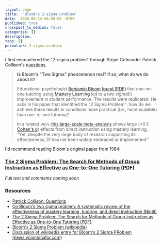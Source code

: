 ```yaml
---
layout: page
title:  "Bloom's 2-sigma problem"
date:  2020-06-14 06:00:00 -0700
published: true
crosspost_to_medium: false
categories: []
description: 
tags: []
permalink: 2-sigma-problem
---
```


I first encountered the "2-sigma problem" through Stripe Cofounder Patrick Collison's [questions](https://patrickcollison.com/questions).

> **Is Bloom's "Two Sigma" phenomenon real? If so, what do we do about it?**
> 
> Educational psychologist [Benjamin Bloom](https://en.wikipedia.org/wiki/Benjamin_Bloom) [found (PDF)](http://web.mit.edu/5.95/readings/bloom-two-sigma.pdf) that one-on-one tutoring using [Mastery Learning](https://en.wikipedia.org/wiki/Mastery_learning) led to a _two sigma_(!) improvement in student performance. The results were replicated. He asks in his paper that identified the "2 Sigma Problem": how do we achieve these results in conditions more practical (i.e., more scalable) than one-to-one tutoring?
> 
> In a related vein, [this large-scale meta-analysis](https://journals.sagepub.com/doi/abs/10.3102/0034654317751919) shows large (>0.5 [Cohen's d](https://en.wikiversity.org/wiki/Cohen%27s_d)) effects from direct instruction using mastery learning. "Yet, despite the very large body of research supporting its effectiveness, DI has not been widely embraced or implemented."

I'd recommend reading Bloom's original paper from 1984:

### [The 2 Sigma Problem: The Search for Methods of Group Instruction as Effective as One-to-One Tutoring (PDF)](http://web.mit.edu/5.95/readings/bloom-two-sigma.pdf)

_Full text and comments coming soon_



### Resources

- [Patrick Collison: Questions](https://patrickcollison.com/questions)
- [On Bloom's two sigma problem: A systematic review of the effectiveness of mastery learning, tutoring, and direct instruction (Nintil)](https://nintil.com/bloom-sigma/)
- [The 2 Sigma Problem: The Search for Methods of Group Instruction as Effective as One-to-One Tutoring (PDF)](http://web.mit.edu/5.95/readings/bloom-two-sigma.pdf)
- [Bloom's 2 Sigma Problem (wikipedia)](https://en.wikipedia.org/wiki/Bloom%27s_2_sigma_problem)
- [Discussion of wikipedia entry for Bloom's 2 Sigma PRoblem (news.ycombinator.com)](https://news.ycombinator.com/item?id=24261345)

